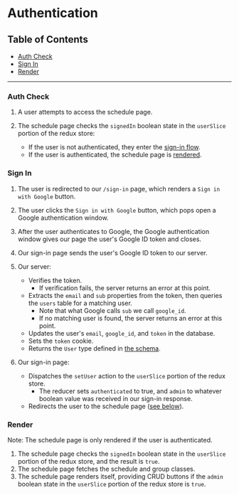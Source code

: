 # Authentication

## Table of Contents
* [Auth Check](#auth-check)
* [Sign In](#sign-in)
* [Render](#render)

----

### Auth Check

1. A user attempts to access the schedule page.
1. The schedule page checks the `signedIn` boolean state in the `userSlice` portion of the redux store:
    
    - If the user is not authenticated, they enter the [sign-in flow](#sign-in).
    - If the user is authenticated, the schedule page is [rendered](#render).

### Sign In

1. The user is redirected to our `/sign-in` page, which renders a `Sign in with Google` button.
1. The user clicks the `Sign in with Google` button, which pops open a Google authentication window.
1. After the user authenticates to Google, the Google authentication window gives our page the user's Google ID token and closes.
1. Our sign-in page sends the user's Google ID token to our server.
1. Our server:
    
    - Verifies the token.
        - If verification fails, the server returns an error at this point.
    - Extracts the `email` and `sub` properties from the token, then queries the `users` table for a matching user.
        - Note that what Google calls `sub` we call `google_id`.
        - If no matching user is found, the server returns an error at this point.
    - Updates the user's `email`, `google_id`, and `token` in the database.
    - Sets the `token` cookie.
    - Returns the `User` type defined in [the schema][1].
    
1. Our sign-in page:
    
    - Dispatches the `setUser` action to the `userSlice` portion of the redux store.
        - The reducer sets `authenticated` to true, and `admin` to whatever boolean value was received in our sign-in response.
    - Redirects the user to the schedule page ([see below](#render)).

### Render

Note: The schedule page is only rendered if the user is authenticated.

1. The schedule page checks the `signedIn` boolean state in the `userSlice` portion of the redux store, and the result is `true`.
1. The schedule page fetches the schedule and group classes.
1. The schedule page renders itself, providing CRUD buttons if the `admin` boolean state in the `userSlice` portion of the redux store is `true`.

[1]: ../src/server/schema.js
